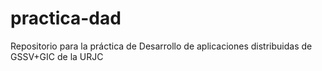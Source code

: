 # practica-dad
Repositorio para la práctica de Desarrollo de aplicaciones distribuidas de GSSV+GIC de la URJC
